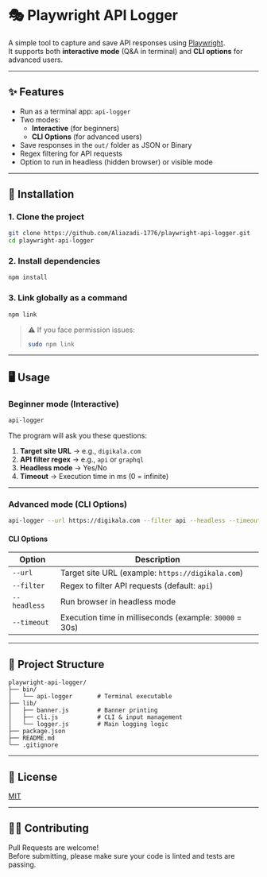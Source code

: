 # 🎭 Playwright API Logger

A simple tool to capture and save API responses using [Playwright](https://playwright.dev).  
It supports both **interactive mode** (Q&A in terminal) and **CLI options** for advanced users.  

---

## ✨ Features
- Run as a terminal app: `api-logger`
- Two modes:
  - **Interactive** (for beginners)
  - **CLI Options** (for advanced users)
- Save responses in the `out/` folder as JSON or Binary
- Regex filtering for API requests
- Option to run in headless (hidden browser) or visible mode

---

## 🚀 Installation

### 1. Clone the project
```bash
git clone https://github.com/Aliazadi-1776/playwright-api-logger.git
cd playwright-api-logger
```

### 2. Install dependencies
```bash
npm install
```

### 3. Link globally as a command
```bash
npm link
```

> ⚠️ If you face permission issues:  
> ```bash
> sudo npm link
> ```

---

## 🖥️ Usage

### Beginner mode (Interactive)
```bash
api-logger
```
The program will ask you these questions:
1. **Target site URL** → e.g., `digikala.com`
2. **API filter regex** → e.g., `api` or `graphql`
3. **Headless mode** → Yes/No
4. **Timeout** → Execution time in ms (0 = infinite)

---

### Advanced mode (CLI Options)
```bash
api-logger --url https://digikala.com --filter api --headless --timeout 30000
```

#### CLI Options
| Option       | Description |
|--------------|-------------|
| `--url`      | Target site URL (example: `https://digikala.com`) |
| `--filter`   | Regex to filter API requests (default: `api`) |
| `--headless` | Run browser in headless mode |
| `--timeout`  | Execution time in milliseconds (example: `30000` = 30s) |

---

## 📂 Project Structure
```
playwright-api-logger/
├── bin/
│   └── api-logger       # Terminal executable
├── lib/
│   ├── banner.js        # Banner printing
│   ├── cli.js           # CLI & input management
│   └── logger.js        # Main logging logic
├── package.json
├── README.md
└── .gitignore
```

---

## 📜 License
[MIT](LICENSE)

---

## 👨‍💻 Contributing
Pull Requests are welcome!  
Before submitting, please make sure your code is linted and tests are passing.
